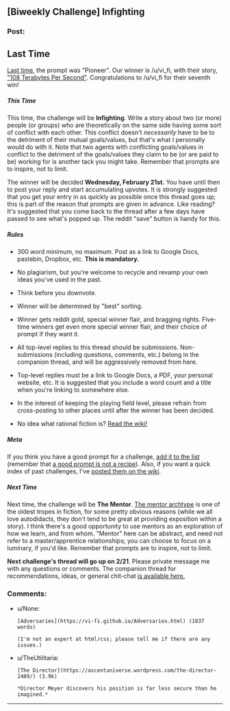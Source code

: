 ## [Biweekly Challenge] Infighting

### Post:

## Last Time

[Last time](https://www.reddit.com/r/rational/comments/7sqylx/biweekly_challenge_pioneer/), the prompt was "Pioneer". Our winner is /u/vi_fi, with their story, ["108 Terabytes Per Second"](https://www.reddit.com/r/rational/comments/7sqylx/biweekly_challenge_pioneer/dt7m9jx/). Congratulations to /u/vi_fi for their seventh win!

##### This Time

This time, the challenge will be **Infighting**. Write a story about two (or more) people (or groups) who are theoretically on the same side having some sort of conflict with each other. This conflict doesn't *necessarily* have to be to the detriment of their mutual goals/values, but that's what I personally would do with it. Note that two agents with conflicting goals/values in conflict to the detriment of the goals/values they claim to be (or are paid to be) working for is another tack you might take. Remember that prompts are to inspire, not to limit.

The winner will be decided **Wednesday, February 21st.** You have until then to post your reply and start accumulating upvotes. It is strongly suggested that you get your entry in as quickly as possible once this thread goes up; this is part of the reason that prompts are given in advance. Like reading? It's suggested that you come back to the thread after a few days have passed to see what's popped up. The reddit "save" button is handy for this.

##### Rules

* 300 word minimum, no maximum. Post as a link to Google Docs, pastebin, Dropbox, etc. **This is mandatory.**

* No plagiarism, but you're welcome to recycle and revamp your own ideas you've used in the past.

* Think before you downvote.

* Winner will be determined by "best" sorting.

* Winner gets reddit gold, special winner flair, and bragging rights. Five-time winners get even more special winner flair, and their choice of prompt if they want it.

* All top-level replies to this thread should be submissions. Non-submissions (including questions, comments, etc.) belong in the companion thread, and will be aggressively removed from here.

* Top-level replies must be a link to Google Docs, a PDF, your personal website, etc. It is suggested that you include a word count and a title when you're linking to somewhere else.

* In the interest of keeping the playing field level, please refrain from cross-posting to other places until after the winner has been decided.

* No idea what rational fiction is? [Read the wiki!](http://www.reddit.com/r/rational/wiki/index)

##### Meta

If you think you have a good prompt for a challenge, [add it to the list](https://docs.google.com/spreadsheets/d/1B6HaZc8FYkr6l6Q4cwBc9_-Yq1g0f_HmdHK5L1tbEbA/edit?usp=sharing) (remember that [a good prompt is not a recipe](http://www.reddit.com/r/WritingPrompts/wiki/prompts?src=RECIPE)). Also, if you want a quick index of past challenges, I've [posted them on the wiki](https://www.reddit.com/r/rational/wiki/weeklychallenge).

##### Next Time

Next time, the challenge will be **The Mentor**. [The mentor archtype](http://tvtropes.org/pmwiki/pmwiki.php/Main/MentorArchetype) is one of the oldest tropes in fiction, for some pretty obvious reasons (while we all love autodidacts, they don't tend to be great at providing exposition within a story). I think there's a good opportunity to use mentors as an exploration of how we learn, and from whom. "Mentor" here can be abstract, and need not refer to a master/apprentice relationships; you can choose to focus on a luminary, if you'd like. Remember that prompts are to inspire, not to limit.

**Next challenge's thread will go up on 2/21**. Please private message me with any questions or comments. The companion thread for recommendations, ideas, or general chit-chat [is available here.](https://www.reddit.com/r/rational/comments/7w27vk/challenge_companion_infighting/)

### Comments:

- u/None:
  ```
  [Adversaries](https://vi-fi.github.io/Adversaries.html) (1837 words)

  (I'm not an expert at html/css; please tell me if there are any issues.)
  ```

- u/TheUtilitaria:
  ```
  [The Director](https://ascentuniverse.wordpress.com/the-director-2409/) (3.9k)

  *Director Meyer discovers his position is far less secure than he imagined.*
  ```

---

